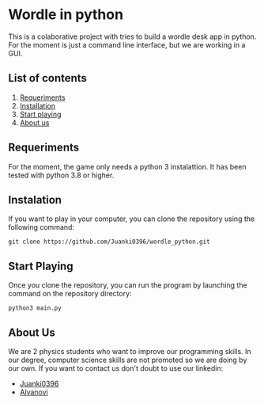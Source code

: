 # Wordle in python

This is a colaborative project with tries to build a wordle desk app in python. For the moment is just a command line interface, but we are working in a GUI.

## List of contents

1. [Requeriments](#requeriments)
2. [Installation](#instalation)
3. [Start playing](#start-playing)
4. [About us](#about-us)

## Requeriments

For the moment, the game only needs a python 3 instalattion. It has been tested with python 3.8 or higher.

## Instalation

If you want to play in your computer, you can clone the repository using the following command:

    git clone https://github.com/Juanki0396/wordle_python.git

## Start Playing

Once you clone the repository, you can run the program by launching the command on the repository directory:

    python3 main.py

## About Us

We are 2 physics students who want to improve our programming skills. In our degree, computer science skills are not promoted so we are doing by our own. If you want to contact us don't doubt to use our linkedin:

* [Juanki0396](www.linkedin.com/in/juancarlosaranda)
* [Alvanovi]()